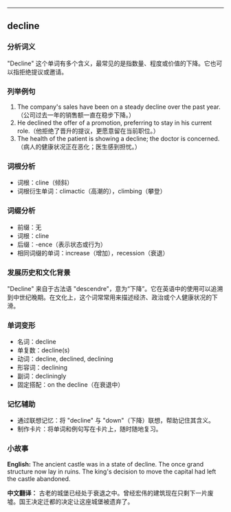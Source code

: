 
---------------
## decline
### 分析词义
"Decline" 这个单词有多个含义，最常见的是指数量、程度或价值的下降。它也可以指拒绝提议或邀请。

### 列举例句
1. The company's sales have been on a steady decline over the past year.（公司过去一年的销售额一直在稳步下降。）
2. He declined the offer of a promotion, preferring to stay in his current role.（他拒绝了晋升的提议，更愿意留在当前职位。）
3. The health of the patient is showing a decline; the doctor is concerned.（病人的健康状况正在恶化；医生感到担忧。）

### 词根分析
- 词根：cline（倾斜）
- 词根衍生单词：climactic（高潮的），climbing（攀登）

### 词缀分析
- 前缀：无
- 词根：cline
- 后缀：-ence（表示状态或行为）
- 相同词缀的单词：increase（增加），recession（衰退）

### 发展历史和文化背景
"Decline" 来自于古法语 "descendre"，意为“下降”。它在英语中的使用可以追溯到中世纪晚期。在文化上，这个词常常用来描述经济、政治或个人健康状况的下滑。

### 单词变形
- 名词：decline
- 单复数：decline(s)
- 动词：decline, declined, declining
- 形容词：declining
- 副词：decliningly
- 固定搭配：on the decline（在衰退中）

### 记忆辅助
- 通过联想记忆：将 "decline" 与 "down"（下降）联想，帮助记住其含义。
- 制作卡片：将单词和例句写在卡片上，随时随地复习。

### 小故事
**English:**
The ancient castle was in a state of decline. The once grand structure now lay in ruins. The king's decision to move the capital had left the castle abandoned. 

**中文翻译：**
古老的城堡已经处于衰退之中。曾经宏伟的建筑现在只剩下一片废墟。国王决定迁都的决定让这座城堡被遗弃了。

